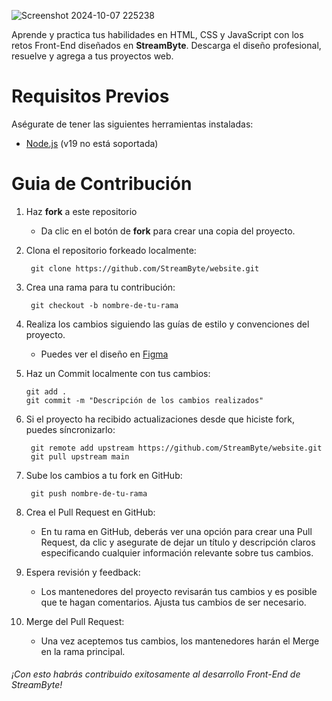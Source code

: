![Screenshot 2024-10-07 225238](https://github.com/user-attachments/assets/cc4c930c-bf1d-4e25-9cde-e906e9b08b67)

Aprende y practica tus habilidades en HTML, CSS y JavaScript con los retos Front-End diseñados en **StreamByte**. Descarga el diseño profesional, resuelve y agrega a tus proyectos web.

# Requisitos Previos

Aségurate de tener las siguientes herramientas instaladas:
- [Node.js](https://nodejs.org/en/) (v19 no está soportada)

# Guia de Contribución

1. Haz **fork** a este repositorio
   - Da clic en el botón de **fork** para crear una copia del proyecto.

2. Clona el repositorio forkeado localmente:

        git clone https://github.com/StreamByte/website.git

3. Crea una rama para tu contribución:

        git checkout -b nombre-de-tu-rama

4. Realiza los cambios siguiendo las guías de estilo y convenciones del proyecto.
   - Puedes ver el diseño en [Figma](https://www.figma.com/design/ZvkKIGeJNrgLf1ceCxRNSf/StreamByte?node-id=4279-2990&t=R167AOYKOrLduJoH-1)

5. Haz un Commit localmente con tus cambios:

       git add .
       git commit -m "Descripción de los cambios realizados"

6. Si el proyecto ha recibido actualizaciones desde que hiciste fork, puedes síncronizarlo:

        git remote add upstream https://github.com/StreamByte/website.git
        git pull upstream main

7. Sube los cambios a tu fork en GitHub:

        git push nombre-de-tu-rama

8. Crea el Pull Request en GitHub:
    - En tu rama en GitHub, deberás ver una opción para crear una Pull Request, da clic y asegurate de dejar un título y descripción claros especificando cualquier información relevante        sobre tus cambios.

9. Espera revisión y feedback:
    - Los mantenedores del proyecto revisarán tus cambios y es posible que te hagan comentarios. Ajusta tus cambios de ser necesario.

10. Merge del Pull Request:
    - Una vez aceptemos tus cambios, los mantenedores harán el Merge en la rama principal.

###### ¡Con esto habrás contribuido exitosamente al desarrollo Front-End de StreamByte!

